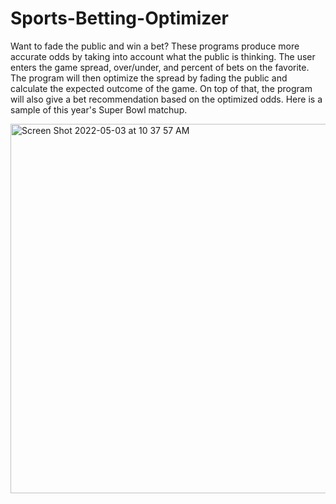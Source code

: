 # Sports-Betting-Optimizer
Want to fade the public and win a bet? These programs produce more accurate odds by taking into account what the public is thinking. The user enters the game spread, over/under, and percent of bets on the favorite. The program will then optimize the spread by fading the public and calculate the expected outcome of the game. On top of that, the program will also give a bet recommendation based on the optimized odds. Here is a sample of this year's Super Bowl matchup. 

<img width="591" alt="Screen Shot 2022-05-03 at 10 37 57 AM" src="https://user-images.githubusercontent.com/84414002/166486897-8c12ecf6-724d-47c9-a84a-81fe4bf668a2.png">
